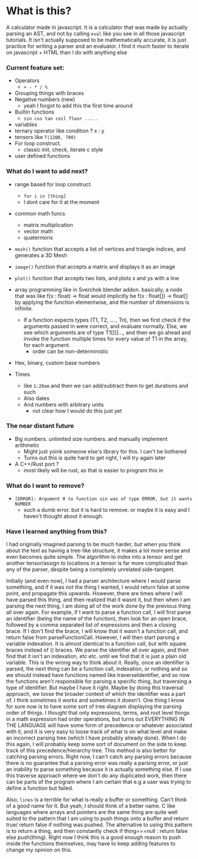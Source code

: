 # What is this?
A calculator made in javascript. 
It is a calculator that was made by actually parsing an AST, and not by calling `eval` like you see in all those javascript tutorials.
It isn't actually supposed to be mathematically accurate, it is just practice for writing a parser and an evaluator.
I find it much faster to iterate on javascript + HTML than I do with anything else

### Current feature set:
- Operators
    - `+ - * / %`
- Grouping things with braces
- Negative numbers (new)
    - yeah I forgot to add this the first time around
- Builtin functions
    - `sin cos tan ceil floor .....`
- variables
- ternary operator like condition ? x : y
- tensors like `T(1200, 700)`
- For loop construct.
    - classic init, check, iterate c style
- user defined functions
### What do I want to add next?
- range based for loop construct.
    - `for i in [thing]`
    - I dont care for it at the moment

- common math funcs
    - matrix multiplication
    - vector math
    - quaternions

- `mesh()` function that accepts a list of vertices and triangle indices, and generates a 3D Mesh
- `image()` function that accepts a matrix and displays it as an image
- `plot()` function that accepts two lists, and plots x and ys with a line

- array programming like in Sverchok blender addon. basically, a node that was like f(x : float) -> float would implicitly be f(x : float[]) -> float[] by applying the function elementwise, and the number of dimensions is infinite.
    - If a function expects types (T1, T2, ... , Tn), then we first check if the arguments passed in were correct, and evaluate normally.
    Else, we see which arguments are of type T1[][]..., and then we go ahead and invoke the function multiple times for every value of T1 in the array, for each argument.
        - order can be non-deterministic

- Hex, binary, custom base numbers

- Times
    - like `1:20am` and then we can add/subtract them to get durations and such
    - Also dates
    - And numbers with arbitrary units
        - not clear how I would do this just yet

### The near distant future
- Big numbers. unlimited size numbers. and manually implement arithmetic
    - Might just yoink someone else's library for this. I can't be bothered
    - Turns out this is quite hard to get right, I will try again later
- A C++/Rust port ?
    - most likely will be rust, as that is easier to program this in

### What do I want to remove?
- `[ERROR]: Argument 0 to function sin was of type ERROR, but it wants NUMBER`
    - such a dumb error. but it is hard to remove. or maybe it is easy and I haven't thought about it enough. 


### Have I learned anything from this?

I had originally imagined parsing to be much harder, but when you think about the text as having a tree-like structure, it makes a lot more sense and even becomes quite simple. 
The algorithm to index into a tensor and get another tensor/assign to locations in a tensor is far more complicated than any of the parser, despite being a completely unrelated side-tangent.

Initially (and even now), I had a parser architecture where  I would parse something, and if it was not the thing I wanted, I would return false at some point, and propagate this upwards. 
However, there are times where I will have parsed this thing, and then realized that it wasnt it, but then when I am parsing the next thing, I am doing all of the work done by the previous thing all over again. 
For example, if I want to parse a function call, I will first parse an identifier (being the name of the function), then look for an open brace, followed by a comma separated list of expressions and then a closing brace. 
If I don't find the brace, I will know that it wasn't a function call, and return false from parseFunctionCall. 
However, I will then start parsing a variable indexation. 
It is almost identical to a function call, but with square braces instead of () braces. 
We parse the identifier all over again, and then find that it isn't an indexation, etc etc. until we find that it is just a plain old variable.
This is the wrong way to think about it. Really, once an identifier is parsed, the next thing can be a function call, indexation, or nothing and so we should instead have functions named like traverseIdentifier, and so now the functions aren't responsible for parsing a specific thing, 
but traversing a type of identifier. 
But maybe I have it right. Maybe by doing this traversal approach, we loose the broader context of which the identifier was a part of. 
I think sometimes it works and sometimes it doesn't.
One thing I know for sure now is to have some sort of tree diagram displaying the parsing order of things. 
I thought that only expressions, terms, and root level things in a math expression had order operations, but turns out 
EVERYTHING IN THE LANGUAGE will have some form of precedence or whatever associated with it, and it is very easy to loose track of
what is on what level and make an incorrect parsing tree (which I have probably already done).
When I do this again, I will probably keep some sort of document on the side to keep track of this precedence/hierarchy tree. 
This method is also better for catching parsing errors. 
Right now, I can't catch any parsing errors because there is no guarantee that a parsing error was really a parsing error, or just an inability to parse something because it is actually something else.
If I use this traverse approach where we don't do any duplicated work, then there can be parts of the program where I am certain that e.g a user was trying to define a function but failed.

Also, `lines` is a terrible for what is really a buffer or something. Can't think of a good name for it.
But yeah, I should think of a better name. 
C like languages where arrays and pointers are the same thing are quite well suited to the pattern that I am using to push things onto a buffer and return true/ return false if nothing was pushed.
The alternative to using this pattern is to return a thing, and then constantly check if thing===null : return false else push(thing).
Right now I think this is a good enough reason to push inside the functions themselves, may have to keep adding features to change my opinion on this.